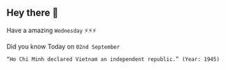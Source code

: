 ## Hey there 👋
Have a amazing `Wednesday` ⚡⚡⚡

Did you know Today on `02nd September`
```
“Ho Chi Minh declared Vietnam an independent republic.” (Year: 1945)
```
